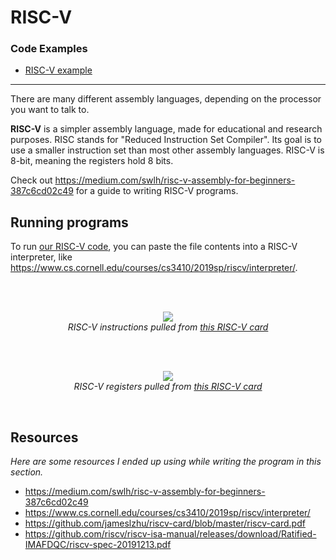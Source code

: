 # RISC-V

### Code Examples

- [RISC-V example](/code/riscv/riscv.s)

---

There are many different assembly languages, depending on the processor you want to talk to.

**RISC-V** is a simpler assembly language, made for educational and research purposes. RISC stands for "Reduced Instruction Set Compiler". Its goal is to use a smaller instruction set than most other assembly languages. RISC-V is 8-bit, meaning the registers hold 8 bits.

Check out https://medium.com/swlh/risc-v-assembly-for-beginners-387c6cd02c49 for a guide to writing RISC-V programs.

## Running programs

To run [our RISC-V code](/code/riscv/riscv.s), you can paste the file contents into a RISC-V interpreter, like https://www.cs.cornell.edu/courses/cs3410/2019sp/riscv/interpreter/.

<br />

<p align="center">
  <br />
  <img src="https://cloud-b9zmt6j4g-hack-club-bot.vercel.app/0frame_20.png">
  <br />
  <span>
    <em>
      RISC-V instructions pulled from <a href="https://github.com/jameslzhu/riscv-card/blob/master/riscv-card.pdf">this RISC-V card</a>
    </em>
  </span>
</p>

<br />

<p align="center">
  <br />
  <img src="https://cloud-3wcgo2ul0-hack-club-bot.vercel.app/0screen_shot_2022-06-01_at_2.03.52_pm.png">
  <br />
  <span>
    <em>
      RISC-V registers pulled from <a href="https://github.com/jameslzhu/riscv-card/blob/master/riscv-card.pdf">this RISC-V card</a>
    </em>
  </span>
</p>
<br />

## Resources
_Here are some resources I ended up using while writing the program in this section._

- https://medium.com/swlh/risc-v-assembly-for-beginners-387c6cd02c49
- https://www.cs.cornell.edu/courses/cs3410/2019sp/riscv/interpreter/
- https://github.com/jameslzhu/riscv-card/blob/master/riscv-card.pdf
- https://github.com/riscv/riscv-isa-manual/releases/download/Ratified-IMAFDQC/riscv-spec-20191213.pdf
